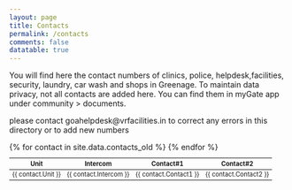 ```yaml
---
layout: page
title: Contacts
permalink: /contacts
comments: false
datatable: true
---
```

<div class="row justify-content-between">
<div class="col-md-8 pr-5">

<p> You will find here the contact numbers of clinics, police, helpdesk,facilities, security, laundry, car wash and shops in Greenage. To maintain data privacy, not all contacts are added here. You can find them in myGate app under community > documents. </p>

<p>please contact goahelpdesk@vrfacilities.in to correct any errors in this directory or to add new numbers</p>

<table id="example" class="table table-striped table-bordered display" style="width:100%; font-size:0.8em">
   <thead>
      <tr>
         <th>Unit</th>
         <th>Intercom</th>
         <th>Contact#1</th>
         <th>Contact#2</th>
      </tr>
   </thead>
   <tbody>
      {% for contact in site.data.contacts_old %}
      <tr>
         <td>{{ contact.Unit }}</td>
         <td>{{ contact.Intercom }}</td>
         <td>{{ contact.Contact1 }}</td>
         <td>{{ contact.Contact2 }}</td>
      </tr>
      {% endfor %}
   </tbody>
</table>

</div>
<p></p>

<!--<div class="col-md-4">
<div class="sticky-top sticky-top-80">
<h5>Greenage Address</h5>
<p>Salarpuria Greenage, 7 Hosur Main Road, Next to Oxford College, Bommanahalli, Bengaluru - 560068</p>
<a target="_blank" href="https://goo.gl/maps/DJB7JAjHRAXRLe3W8" class="btn btn-danger">Find us on Google Maps</a> 
</div>
</div>-->

</div>
